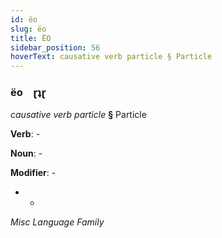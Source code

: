 ```yaml
---
id: ëo
slug: ëo
title: ËO
sidebar_position: 56
hoverText: causative verb particle § Particle
---
```


### ëo&emsp;<span kind="abugida">ɽʇɽ</span>

*causative verb particle* **§** Particle

**Verb**: -

**Noun**: -

**Modifier**: -

- -

*Misc Language Family*